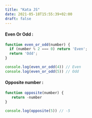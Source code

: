 ```yaml
---
title: "Kata JS"
date: 2021-05-18T15:55:39+02:00
draft: false
---
```


#### Even Or Odd :
```js
function even_or_odd(number) {
  if (number % 2 === 0) return 'Even';
  return 'Odd';
}

console.log(even_or_odd(4)) // Even
console.log(even_or_odd(5)) // Odd
```

#### Opposite number :
```js
function opposite(number) {
   return -number
}

console.log(opposite(5)) // -5
```
